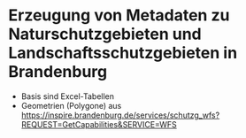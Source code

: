 # Erzeugung von Metadaten zu Naturschutzgebieten und Landschaftsschutzgebieten in Brandenburg

* Basis sind Excel-Tabellen
* Geometrien (Polygone) aus https://inspire.brandenburg.de/services/schutzg_wfs?REQUEST=GetCapabilities&SERVICE=WFS
